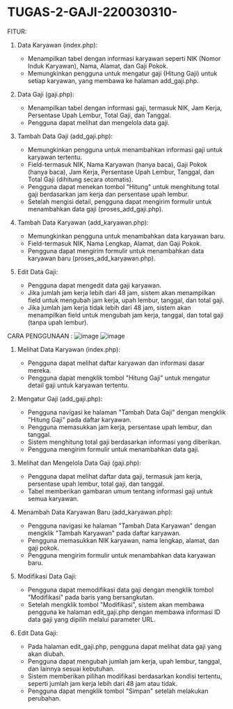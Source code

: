 # TUGAS-2-GAJI-220030310-
FITUR:
1. Data Karyawan (index.php):
   - Menampilkan tabel dengan informasi karyawan seperti NIK (Nomor Induk Karyawan), Nama, Alamat, dan Gaji Pokok.
   - Memungkinkan pengguna untuk mengatur gaji (Hitung Gaji) untuk setiap karyawan, yang membawa ke halaman add_gaji.php.

2. Data Gaji (gaji.php):
   - Menampilkan tabel dengan informasi gaji, termasuk NIK, Jam Kerja, Persentase Upah Lembur, Total Gaji, dan Tanggal.
   - Pengguna dapat melihat dan mengelola data gaji.
     
3. Tambah Data Gaji (add_gaji.php):
   - Memungkinkan pengguna untuk menambahkan informasi gaji untuk karyawan tertentu.
   - Field-termasuk NIK, Nama Karyawan (hanya baca), Gaji Pokok (hanya baca), Jam Kerja, Persentase Upah Lembur, Tanggal, dan Total Gaji (dihitung secara otomatis).
   - Pengguna dapat menekan tombol "Hitung" untuk menghitung total gaji berdasarkan jam kerja dan persentase upah lembur.
   - Setelah mengisi detail, pengguna dapat mengirim formulir untuk menambahkan data gaji (proses_add_gaji.php).

4. Tambah Data Karyawan (add_karyawan.php):
   - Memungkinkan pengguna untuk menambahkan data karyawan baru.
   - Field-termasuk NIK, Nama Lengkap, Alamat, dan Gaji Pokok.
   - Pengguna dapat mengirim formulir untuk menambahkan data karyawan baru (proses_add_karyawan.php).

5. Edit Data Gaji:
   - Pengguna dapat mengedit data gaji karyawan.
   - Jika jumlah jam kerja lebih dari 48 jam, sistem akan menampilkan field untuk mengubah jam kerja, upah lembur, tanggal, dan total gaji.
   - Jika jumlah jam kerja tidak lebih dari 48 jam, sistem akan menampilkan field untuk mengubah jam kerja, tanggal, dan total gaji (tanpa upah lembur).

CARA PENGGUNAAN :
![image](https://github.com/Unixhuman/TUGAS-2-GAJI-220030310-/assets/146809846/38764baa-4853-4f34-b76b-c6912c660cf8)
![image](https://github.com/Unixhuman/TUGAS-2-GAJI-220030310-/assets/146809846/3dd7787d-55e3-4091-ab84-8b4ab8dd6413)

1. Melihat Data Karyawan (index.php):
   - Pengguna dapat melihat daftar karyawan dan informasi dasar mereka.
   - Pengguna dapat mengklik tombol "Hitung Gaji" untuk mengatur detail gaji untuk karyawan tertentu.

2. Mengatur Gaji (add_gaji.php):
   - Pengguna navigasi ke halaman "Tambah Data Gaji" dengan mengklik "Hitung Gaji" pada daftar karyawan.
   - Pengguna memasukkan jam kerja, persentase upah lembur, dan tanggal.
   - Sistem menghitung total gaji berdasarkan informasi yang diberikan.
   - Pengguna mengirim formulir untuk menambahkan data gaji.

3. Melihat dan Mengelola Data Gaji (gaji.php):
   - Pengguna dapat melihat daftar data gaji, termasuk jam kerja, persentase upah lembur, total gaji, dan tanggal.
   - Tabel memberikan gambaran umum tentang informasi gaji untuk semua karyawan.

4. Menambah Data Karyawan Baru (add_karyawan.php):
   - Pengguna navigasi ke halaman "Tambah Data Karyawan" dengan mengklik "Tambah Karyawan" pada daftar karyawan.
   - Pengguna memasukkan NIK karyawan, nama lengkap, alamat, dan gaji pokok.
   - Pengguna mengirim formulir untuk menambahkan data karyawan baru.

5. Modifikasi Data Gaji:
   - Pengguna dapat memodifikasi data gaji dengan mengklik tombol "Modifikasi" pada baris yang bersangkutan.
   - Setelah mengklik tombol "Modifikasi", sistem akan membawa pengguna ke halaman edit_gaji.php dengan membawa informasi ID data gaji yang dipilih melalui parameter URL.

6. Edit Data Gaji:
   - Pada halaman edit_gaji.php, pengguna dapat melihat data gaji yang akan diubah.
   - Pengguna dapat mengubah jumlah jam kerja, upah lembur, tanggal, dan lainnya sesuai kebutuhan.
   - Sistem memberikan pilihan modifikasi berdasarkan kondisi tertentu, seperti jumlah jam kerja lebih dari 48 jam atau tidak.
   - Pengguna dapat mengklik tombol "Simpan" setelah melakukan perubahan.
  
